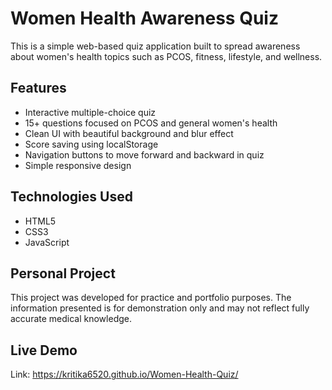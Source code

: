 # Women Health Awareness Quiz

This is a simple web-based quiz application built to spread awareness about women's health topics such as PCOS, fitness, lifestyle, and wellness.

## Features

- Interactive multiple-choice quiz
- 15+ questions focused on PCOS and general women's health
- Clean UI with beautiful background and blur effect
- Score saving using localStorage
- Navigation buttons to move forward and backward in quiz
- Simple responsive design

##  Technologies Used

- HTML5
- CSS3
- JavaScript

## Personal Project
This project was developed for practice and portfolio purposes. The information presented is for demonstration only and may not reflect fully accurate medical knowledge.

## Live Demo
Link: https://kritika6520.github.io/Women-Health-Quiz/
